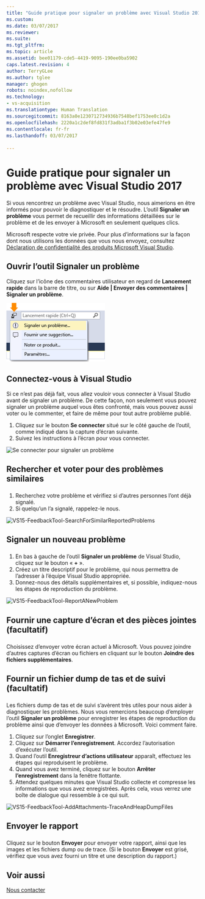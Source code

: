 ```yaml
---
title: "Guide pratique pour signaler un problème avec Visual Studio 2017 | Microsoft Docs"
ms.custom: 
ms.date: 03/07/2017
ms.reviewer: 
ms.suite: 
ms.tgt_pltfrm: 
ms.topic: article
ms.assetid: bee01179-cde5-4419-9095-190ee0ba5902
caps.latest.revision: 4
author: TerryGLee
ms.author: tglee
manager: ghogen
robots: noindex,nofollow
ms.technology:
- vs-acquisition
ms.translationtype: Human Translation
ms.sourcegitcommit: 8163a0e1230712734936b7548bef1753ee0c1d2a
ms.openlocfilehash: 2220a1c2def8fd831f3adba1f3b02e03efe47fe9
ms.contentlocale: fr-fr
ms.lasthandoff: 03/07/2017

---
```

# <a name="how-to-report-a-problem-with-visual-studio-2017"></a>Guide pratique pour signaler un problème avec Visual Studio 2017
Si vous rencontrez un problème avec Visual Studio, nous aimerions en être informés pour pouvoir le diagnostiquer et le résoudre.  L’outil **Signaler un problème** vous permet de recueillir des informations détaillées sur le problème et de les envoyer à Microsoft en seulement quelques clics.  

 Microsoft respecte votre vie privée. Pour plus d’informations sur la façon dont nous utilisons les données que vous nous envoyez, consultez [Déclaration de confidentialité des produits Microsoft Visual Studio](https://www.visualstudio.com/en-us/dn948229).  

## <a name="open-the-report-a-problem-tool"></a>Ouvrir l’outil Signaler un problème  
 Cliquez sur l’icône des commentaires utilisateur en regard de **Lancement rapide** dans la barre de titre, ou sur **Aide &#124; Envoyer des commentaires &#124; Signaler un problème**.  

 ![Élément de menu Signaler un problème](../ide/media/report-a-problem-menu-item.png "Élément de menu Signaler un problème")  

## <a name="sign-in-to-visual-studio"></a>Connectez-vous à Visual Studio
 Si ce n’est pas déjà fait, vous allez vouloir vous connecter à Visual Studio avant de signaler un problème. De cette façon, non seulement vous pouvez signaler un problème auquel vous êtes confronté, mais vous pouvez aussi voter ou le commenter, et faire de même pour tout autre problème publié.

  1. Cliquez sur le bouton **Se connecter** situé sur le côté gauche de l’outil, comme indiqué dans la capture d’écran suivante.
  2. Suivez les instructions à l’écran pour vous connecter.

  ![Se connecter pour signaler un problème](../ide/media/vs2017-report-a-problem-sign-in.png "Se connecter pour signaler un problème")


## <a name="search-and-vote-for-similar-problems"></a>Rechercher et voter pour des problèmes similaires  
###  <a name="search_and_vote"></a>  

1.  Recherchez votre problème et vérifiez si d’autres personnes l’ont déjà signalé.
2.  Si quelqu’un l’a signalé, rappelez-le nous.  

  ![VS15-FeedbackTool-SearchForSimilarReportedProblems](../ide/media/vs2017-report-a-problem-search-and-vote.png "Rechercher et voter pour des problèmes similaires")


## <a name="report-a-new-problem"></a>Signaler un nouveau problème
###  <a name="report_new_problem"></a>
1.  En bas à gauche de l’outil **Signaler un problème** de Visual Studio, cliquez sur le bouton « **+** ».  
2.  Créez un titre descriptif pour le problème, qui nous permettra de l’adresser à l’équipe Visual Studio appropriée.  
3.  Donnez-nous des détails supplémentaires et, si possible, indiquez-nous les étapes de reproduction du problème.  

  ![VS15-FeedbackTool-ReportANewProblem](../ide/media/feedbacktool-reportanewproblem.jpg "Signaler un nouveau problème")

## <a name="provide-a-screenshot-and-attachments-optional"></a>Fournir une capture d’écran et des pièces jointes (facultatif)
###  <a name="provide_screenshots"></a>
 Choisissez d’envoyer votre écran actuel à Microsoft. Vous pouvez joindre d’autres captures d’écran ou fichiers en cliquant sur le bouton **Joindre des fichiers supplémentaires**.  

## <a name="provide-a-trace-and-heap-dump-optional"></a>Fournir un fichier dump de tas et de suivi (facultatif)  
###  <a name="provide_a_trace_and_heap_dump"></a>  

Les fichiers dump de tas et de suivi s’avèrent très utiles pour nous aider à diagnostiquer les problèmes.   Nous vous remercions beaucoup d’employer l’outil **Signaler un problème** pour enregistrer les étapes de reproduction du problème ainsi que d’envoyer les données à Microsoft.  Voici comment faire.

1.  Cliquez sur l’onglet **Enregistrer**.
2.  Cliquez sur **Démarrer l’enregistrement**. Accordez l’autorisation d’exécuter l’outil.
3.  Quand l’outil **Enregistreur d’actions utilisateur** apparaît, effectuez les étapes qui reproduisent le problème.
4.  Quand vous avez terminé, cliquez sur le bouton **Arrêter l’enregistrement** dans la fenêtre flottante.
5.  Attendez quelques minutes que Visual Studio collecte et compresse les informations que vous avez enregistrées.  Après cela, vous verrez une boîte de dialogue qui ressemble à ce qui suit.   

  ![VS15-FeedbackTool-AddAttachments-TraceAndHeapDumpFiles](../ide/media/feedbacktool-addattachments-traceandheapdumpfiles.jpg "Fournir des fichiers de trace et des fichiers dump de tas")


## <a name="submit-the-report"></a>Envoyer le rapport  
###  <a name="submit_the_report"></a>  
 Cliquez sur le bouton **Envoyer** pour envoyer votre rapport, ainsi que les images et les fichiers dump ou de trace. (Si le bouton **Envoyer** est grisé, vérifiez que vous avez fourni un titre et une description du rapport.)  

## <a name="see-also"></a>Voir aussi  
 [Nous contacter](../ide/talk-to-us.md)

